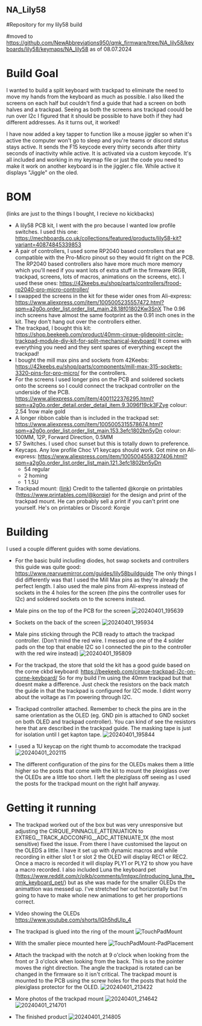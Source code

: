 ## NA_Lily58
#Repository for my lily58 build

#moved to https://github.com/NewAbbreviations950/qmk_firmware/tree/NA_lily58/keyboards/lily58/keymaps/NA_lily58 as of 08.07.2024


# Build Goal
I wanted to build a split keyboard with trackpad to eliminate the need to move my hands from the keyboard as much as possible. I also liked the screens on each half but couldn't find a guide that had a screen on both halves and a trackpad. Seeing as both the screens ans trackpad coould be run over I2c I figured that it should be possible to have both if they had different addresses. As it turns out, it worked!

I have now added a key tapper to function like a mouse jiggler so when it's active the computer won't go to sleep and you're teams or discord status stays active. It sends the F15 keycode every thirty seconds after thirty seconds of inactivity while active. It is activated via a custom keycode. It's all included and working in my keymap file or just the code you need to make it work on another keyboard is in the jiggler.c file. While active it displays "Jiggle" on the oled.

# BOM
(links are just to the things I bought, I recieve no kickbacks)
 - A lily58 PCB kit, I went with the pro because I wanted low profile switches. I used this one: https://mechboards.co.uk/collections/featured/products/lily58-kit?variant=40874845339853
 - A pair of controllers, I used some RP2040 based controllers that are compatible with the Pro-Micro pinout so they would fit right on the PCB. The RP2040 based controllers also have more much more memory which you'll need if you want lots of extra stuff in the firmware (RGB, trackpad, screens, lots of macros, animations on the screens, etc). I used these ones: https://42keebs.eu/shop/parts/controllers/frood-rp2040-pro-micro-controller/
 - I swapped the screens in the kit for these wider ones from Ali-express: https://www.aliexpress.com/item/1005005235557472.html?spm=a2g0o.order_list.order_list_main.28.18f01802Kw3SnX The 0.96 inch screens have almost the same footprint as the 0.91 inch ones in the kit. They don't hang out over the controllers either.
 - The trackpad, I bought this kit: https://shop.beekeeb.com/product/40mm-cirque-glidepoint-circle-trackpad-module-diy-kit-for-split-mechanical-keyboard/ It comes with everything you need and they sent spares of everything except the trackpad!
 - I bought the mill max pins and sockets from 42Keebs: https://42keebs.eu/shop/parts/components/mill-max-315-sockets-3320-pins-for-pro-micro/ for the controllers.
 - For the screens I used longer pins on the PCB and soldered sockets onto the screens so I could connect the trackpad controller on the underside of the PCB. https://www.aliexpress.com/item/4001122376295.html?spm=a2g0o.order_detail.order_detail_item.9.3096f19ck3FZye colour: 2.54 1row male gold
 - A longer ribbon cable than is included in the trackpad set: https://www.aliexpress.com/item/1005005315578674.html?spm=a2g0o.order_list.order_list_main.153.3efc1802bn5yDn colour: 100MM, 12P, Forward Direction, 0.5MM
 - 57 Switches. I used choc sunset but this is totally down to preference.
 - Keycaps. Any low profile Choc V1 keycaps should work. Got mine on Ali-express: https://www.aliexpress.com/item/1005004558327406.html?spm=a2g0o.order_list.order_list_main.121.3efc1802bn5yDn
    - 54 regular
    - 2 homing
    - 1 1.5U
 - Trackpad mount: ([link](https://www.printables.com/model/828770-lily58-trackpad-mount)) Credit to the tallented @korqie on printables (https://www.printables.com/@korqie) for the design and print of the trackpad mount. He can probably sell a print if you can't print one yourself. He's on printables or Discord: Korqie

# Building
I used a couple different guides with some deviations.

 - For the basic build including diodes, hot swap sockets and controllers this guide was quite good: https://www.rearvuemirror.com/guides/lily58buildguide The only things I did differently was that I used the Mill Max pins as they're already the perfect length. I also used the male pins from Ali-express instead of sockets in the 4 holes for the screen (the pins the controller uses for I2c) and soldered sockets on to the screens instead.
  - Male pins on the top of the PCB for the screen
![20240401_195639](https://github.com/NewAbbreviations950/NA_Lily58/assets/104692825/65faca73-8262-45ed-a4ab-3ffa069ae768)

  - Sockets on the back of the screen
![20240401_195934](https://github.com/NewAbbreviations950/NA_Lily58/assets/104692825/8e22ae9e-5059-46f9-947c-10105a9813b7)

  - Male pins sticking through the PCB ready to attach the trackpad controller. (Don't mind the red wire. I messed up one of the 4 solder pads on the top that enable I2C so I connected the pin to the controller with the red wire instead)
![20240401_195809](https://github.com/NewAbbreviations950/NA_Lily58/assets/104692825/9670ea8e-1abf-4238-a689-eb9dd40adfa4)


- For the trackpad, the store that sold the kit has a good guide based on the corne ckbd keyboard: https://beekeeb.com/cirque-trackpad-i2c-on-corne-keyboard/ So for my build I'm using the 40mm trackpad but that doesnt make a difference. Just check the resistors on the back match the guide in that the trackpad is configured for I2C mode. I didnt worry about the voltage as I'm powering through I2C.

 - Trackpad controller attached. Remember to check the pins are in the same orientation as the OLED (eg. GND pin is attached to GND socket on both OLED and trackpad controller). You can kind of see the resistors here that are described in the trackpad guide. The masking tape is just for isolation until I get kapton tape.
![20240401_195844](https://github.com/NewAbbreviations950/NA_Lily58/assets/104692825/3f1cfa15-1678-4b76-92d8-a1aaf19bc9a9)

 - I used a 1U keycap on the right thumb to accomodate the trackpad
![20240401_202115](https://github.com/NewAbbreviations950/NA_Lily58/assets/104692825/29ef0400-3733-4206-8205-ead879b7fffb)

- The different configuration of the pins for the OLEDs makes them a little higher so the posts that come with the kit to mount the plexiglass over the OLEDs are a little too short. I left the pleziglass off seeing as I used the posts for the trackpad mount on the right half anyway.

# Getting it running
 - The trackpad worked out of the box but was very unresponsive but adjusting the CIRQUE_PINNACLE_ATTENUATION to EXTREG__TRACK_ADCCONFIG__ADC_ATTENUATE_1X (the most sensitive) fixed the issue. From there I have customised the layout on the OLEDS a little. I have it set up with dynamic macros and while recording in either slot 1 or slot 2 the OLED will display REC1 or REC2. Once a macro is recorded it will display PLY1 or PLY2 to show you have a macro recorded. I also included Luna the keyboard pet (https://www.reddit.com/r/olkb/comments/lmtgxc/introducing_luna_the_qmk_keyboard_pet/) but as she was made for the smaller OLEDs the animattion was messed up. I've stretched her out horizontally but I'm going to have to make whole new animations to get her proportions correct.
 - Video showing the OLEDs https://www.youtube.com/shorts/IGh5hdUlp_4 
 - The trackpad is glued into the ring of the mount ![TouchPadMount](https://github.com/NewAbbreviations950/NA_Lily58/assets/104692825/c1695ec6-7701-483f-af2e-918a419f539e)
 - With the smaller piece mounted here ![TouchPadMount-PadPlacement](https://github.com/NewAbbreviations950/NA_Lily58/assets/104692825/ff6fb456-61d1-44a4-b29c-9fcd4b41b789)


 - Attach the trackpad with the notch at 9 o'clock when looking from the front or 3 o'clock when looking from the back. This is so the pointer moves the right direction. The angle the trackpad is rotated can be changed in the firmware so it isn't critical. The trackpad mount is mounted to the PCB using the screw holes for the posts that hold the plexiglass protector for the OLED.
![20240401_213422](https://github.com/NewAbbreviations950/NA_Lily58/assets/104692825/baca9be9-3000-4e85-bdce-05682fdf73e8)

- More photos of the trackpad mount
![20240401_214642](https://github.com/NewAbbreviations950/NA_Lily58/assets/104692825/45325eaa-7422-43ba-a36a-3cb8eac737c5)
![20240401_214701](https://github.com/NewAbbreviations950/NA_Lily58/assets/104692825/59164e2a-470b-407f-bb3d-c3c24fd31a67)

- The finished product
![20240401_214805](https://github.com/NewAbbreviations950/NA_Lily58/assets/104692825/c573982e-2f56-4855-b380-ba87ddc04372)
